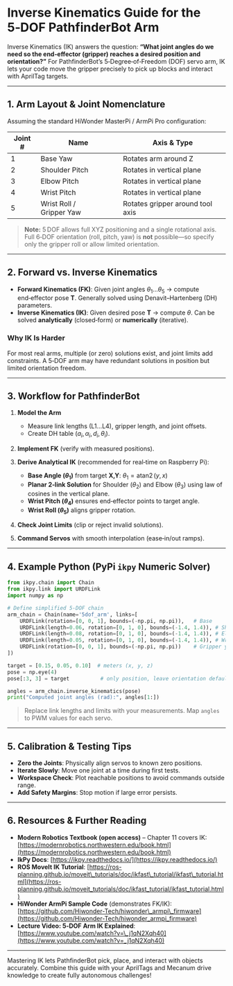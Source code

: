 # Inverse Kinematics Guide for the 5‑DOF PathfinderBot Arm

Inverse Kinematics (IK) answers the question: **“What joint angles do we need so the end‑effector (gripper) reaches a desired position and orientation?”**
For PathfinderBot’s 5‑Degree‑of‑Freedom (DOF) servo arm, IK lets your code move the gripper precisely to pick up blocks and interact with AprilTag targets.

---

## 1. Arm Layout & Joint Nomenclature

Assuming the standard HiWonder MasterPi / ArmPi Pro configuration:

| Joint # | Name                     | Axis & Type                      |
| ------- | ------------------------ | -------------------------------- |
| 1       | Base Yaw                 | Rotates arm around Z             |
| 2       | Shoulder Pitch           | Rotates in vertical plane        |
| 3       | Elbow Pitch              | Rotates in vertical plane        |
| 4       | Wrist Pitch              | Rotates in vertical plane        |
| 5       | Wrist Roll / Gripper Yaw | Rotates gripper around tool axis |

> **Note:** 5 DOF allows full XYZ positioning and a single rotational axis. Full 6‑DOF orientation (roll, pitch, yaw) is **not** possible—so specify only the gripper roll or allow limited orientation.

---

## 2. Forward vs. Inverse Kinematics

* **Forward Kinematics (FK)**: Given joint angles $\theta_1\dots\theta_5$ → compute end‑effector pose **T**. Generally solved using Denavit–Hartenberg (DH) parameters.
* **Inverse Kinematics (IK)**: Given desired pose **T** → compute $\theta$. Can be solved **analytically** (closed‑form) or **numerically** (iterative).

### Why IK Is Harder

For most real arms, multiple (or zero) solutions exist, and joint limits add constraints. A 5‑DOF arm may have redundant solutions in position but limited orientation freedom.

---

## 3. Workflow for PathfinderBot

1. **Model the Arm**

   * Measure link lengths (L1…L4), gripper length, and joint offsets.
   * Create DH table ($a_i, \alpha_i, d_i, \theta_i$).
2. **Implement FK** (verify with measured positions).
3. **Derive Analytical IK** (recommended for real‑time on Raspberry Pi):

   * **Base Angle ($\theta_1$)** from target **X,Y**: $\theta_1 = \operatorname{atan2}(y,x)$
   * **Planar 2‑link Solution** for Shoulder ($\theta_2$) and Elbow ($\theta_3$) using law of cosines in the vertical plane.
   * **Wrist Pitch ($\theta_4$)** ensures end‑effector points to target angle.
   * **Wrist Roll ($\theta_5$)** aligns gripper rotation.
4. **Check Joint Limits** (clip or reject invalid solutions).
5. **Command Servos** with smooth interpolation (ease‑in/out ramps).

---

## 4. Example Python (PyPi `ikpy` Numeric Solver)

```python
from ikpy.chain import Chain
from ikpy.link import URDFLink
import numpy as np

# Define simplified 5‑DOF chain
arm_chain = Chain(name='5dof_arm', links=[
    URDFLink(rotation=[0, 0, 1], bounds=(-np.pi, np.pi)),   # Base
    URDFLink(length=0.06, rotation=[0, 1, 0], bounds=(-1.4, 1.4)), # Shoulder
    URDFLink(length=0.08, rotation=[0, 1, 0], bounds=(-1.4, 1.4)), # Elbow
    URDFLink(length=0.05, rotation=[0, 1, 0], bounds=(-1.4, 1.4)), # Wrist pitch
    URDFLink(rotation=[0, 0, 1], bounds=(-np.pi, np.pi))    # Gripper yaw
])

target = [0.15, 0.05, 0.10]  # meters (x, y, z)
pose = np.eye(4)
pose[:3, 3] = target          # only position, leave orientation default

angles = arm_chain.inverse_kinematics(pose)
print("Computed joint angles (rad):", angles[1:])
```

> Replace link lengths and limits with your measurements. Map `angles` to PWM values for each servo.

---

## 5. Calibration & Testing Tips

* **Zero the Joints**: Physically align servos to known zero positions.
* **Iterate Slowly**: Move one joint at a time during first tests.
* **Workspace Check**: Plot reachable positions to avoid commands outside range.
* **Add Safety Margins**: Stop motion if large error persists.

---

## 6. Resources & Further Reading

* **Modern Robotics Textbook (open access)** – Chapter 11 covers IK: [https://modernrobotics.northwestern.edu/book.html](https://modernrobotics.northwestern.edu/book.html)
* **IkPy Docs**: [https://ikpy.readthedocs.io/](https://ikpy.readthedocs.io/)
* **ROS MoveIt IK Tutorial**: [https://ros-planning.github.io/moveit\_tutorials/doc/ikfast\_tutorial/ikfast\_tutorial.html](https://ros-planning.github.io/moveit_tutorials/doc/ikfast_tutorial/ikfast_tutorial.html)
* **HiWonder ArmPi Sample Code** (demonstrates FK/IK): [https://github.com/Hiwonder-Tech/hiwonder\_armpi\_firmware](https://github.com/Hiwonder-Tech/hiwonder_armpi_firmware)
* **Lecture Video: 5‑DOF Arm IK Explained**: [https://www.youtube.com/watch?v=\_j1qN2Xqh40](https://www.youtube.com/watch?v=_j1qN2Xqh40)

---

Mastering IK lets PathfinderBot pick, place, and interact with objects accurately. Combine this guide with your AprilTags and Mecanum drive knowledge to create fully autonomous challenges!
